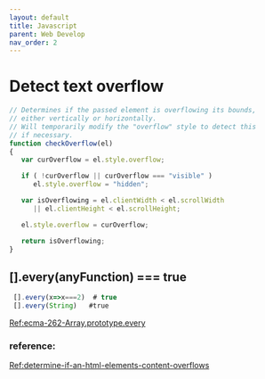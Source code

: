 ```yaml
---
layout: default
title: Javascript
parent: Web Develop
nav_order: 2
---
```



# Detect text overflow
```javascript
// Determines if the passed element is overflowing its bounds,
// either vertically or horizontally.
// Will temporarily modify the "overflow" style to detect this
// if necessary.
function checkOverflow(el)
{
   var curOverflow = el.style.overflow;

   if ( !curOverflow || curOverflow === "visible" )
      el.style.overflow = "hidden";

   var isOverflowing = el.clientWidth < el.scrollWidth 
      || el.clientHeight < el.scrollHeight;

   el.style.overflow = curOverflow;

   return isOverflowing;
}
```

## [].every(anyFunction) === true

```javascript
 [].every(x=>x===2)  # true
 [].every(String)   #true

```

[Ref:ecma-262-Array.prototype.every](https://www.ecma-international.org/ecma-262/5.1/#sec-15.4.4.16)

### reference:
[Ref:determine-if-an-html-elements-content-overflows](https://stackoverflow.com/questions/143815/determine-if-an-html-elements-content-overflows)

